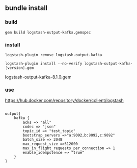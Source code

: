 ## bundle install

### build

`gem build logstash-output-kafka.gemspec`

### install

`logstash-plugin remove logstash-output-kafka`

`logstash-plugin install --no-verify logstash-output-kafka-[version].gem`

logstash-output-kafka-8.1.0.gem

### use

https://hub.docker.com/repository/docker/cclient/logstash

```

output{
    kafka {
        acks => "all"
        codec => "json"
        topic_id => "test_topic"
        bootstrap_servers =>"a:9092,b:9092,c:9092"
        batch_size => 2048
        max_request_size =>512000
        max_in_flight_requests_per_connection => 1
        enable_idempotence => "true"
    }
}
```
